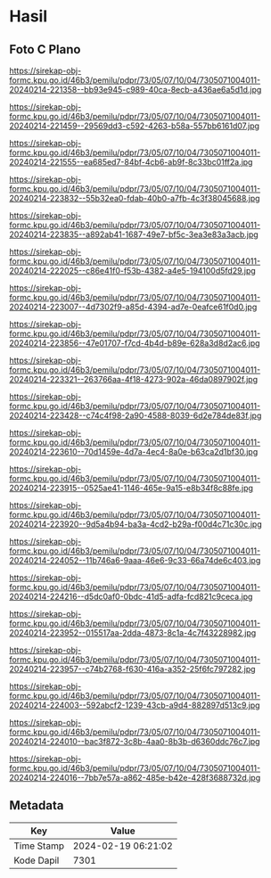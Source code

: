 # Hasil

## Foto C Plano

https://sirekap-obj-formc.kpu.go.id/46b3/pemilu/pdpr/73/05/07/10/04/7305071004011-20240214-221358--bb93e945-c989-40ca-8ecb-a436ae6a5d1d.jpg

https://sirekap-obj-formc.kpu.go.id/46b3/pemilu/pdpr/73/05/07/10/04/7305071004011-20240214-221459--29569dd3-c592-4263-b58a-557bb6161d07.jpg

https://sirekap-obj-formc.kpu.go.id/46b3/pemilu/pdpr/73/05/07/10/04/7305071004011-20240214-221555--ea685ed7-84bf-4cb6-ab9f-8c33bc01ff2a.jpg

https://sirekap-obj-formc.kpu.go.id/46b3/pemilu/pdpr/73/05/07/10/04/7305071004011-20240214-223832--55b32ea0-fdab-40b0-a7fb-4c3f38045688.jpg

https://sirekap-obj-formc.kpu.go.id/46b3/pemilu/pdpr/73/05/07/10/04/7305071004011-20240214-223835--a892ab41-1687-49e7-bf5c-3ea3e83a3acb.jpg

https://sirekap-obj-formc.kpu.go.id/46b3/pemilu/pdpr/73/05/07/10/04/7305071004011-20240214-222025--c86e41f0-f53b-4382-a4e5-194100d5fd29.jpg

https://sirekap-obj-formc.kpu.go.id/46b3/pemilu/pdpr/73/05/07/10/04/7305071004011-20240214-223007--4d7302f9-a85d-4394-ad7e-0eafce61f0d0.jpg

https://sirekap-obj-formc.kpu.go.id/46b3/pemilu/pdpr/73/05/07/10/04/7305071004011-20240214-223856--47e01707-f7cd-4b4d-b89e-628a3d8d2ac6.jpg

https://sirekap-obj-formc.kpu.go.id/46b3/pemilu/pdpr/73/05/07/10/04/7305071004011-20240214-223321--263766aa-4f18-4273-902a-46da0897902f.jpg

https://sirekap-obj-formc.kpu.go.id/46b3/pemilu/pdpr/73/05/07/10/04/7305071004011-20240214-223428--c74c4f98-2a90-4588-8039-6d2e784de83f.jpg

https://sirekap-obj-formc.kpu.go.id/46b3/pemilu/pdpr/73/05/07/10/04/7305071004011-20240214-223610--70d1459e-4d7a-4ec4-8a0e-b63ca2d1bf30.jpg

https://sirekap-obj-formc.kpu.go.id/46b3/pemilu/pdpr/73/05/07/10/04/7305071004011-20240214-223915--0525ae41-1146-465e-9a15-e8b34f8c88fe.jpg

https://sirekap-obj-formc.kpu.go.id/46b3/pemilu/pdpr/73/05/07/10/04/7305071004011-20240214-223920--9d5a4b94-ba3a-4cd2-b29a-f00d4c71c30c.jpg

https://sirekap-obj-formc.kpu.go.id/46b3/pemilu/pdpr/73/05/07/10/04/7305071004011-20240214-224052--11b746a6-9aaa-46e6-9c33-66a74de6c403.jpg

https://sirekap-obj-formc.kpu.go.id/46b3/pemilu/pdpr/73/05/07/10/04/7305071004011-20240214-224216--d5dc0af0-0bdc-41d5-adfa-fcd821c9ceca.jpg

https://sirekap-obj-formc.kpu.go.id/46b3/pemilu/pdpr/73/05/07/10/04/7305071004011-20240214-223952--015517aa-2dda-4873-8c1a-4c7f43228982.jpg

https://sirekap-obj-formc.kpu.go.id/46b3/pemilu/pdpr/73/05/07/10/04/7305071004011-20240214-223957--c74b2768-f630-416a-a352-25f6fc797282.jpg

https://sirekap-obj-formc.kpu.go.id/46b3/pemilu/pdpr/73/05/07/10/04/7305071004011-20240214-224003--592abcf2-1239-43cb-a9d4-882897d513c9.jpg

https://sirekap-obj-formc.kpu.go.id/46b3/pemilu/pdpr/73/05/07/10/04/7305071004011-20240214-224010--bac3f872-3c8b-4aa0-8b3b-d6360ddc76c7.jpg

https://sirekap-obj-formc.kpu.go.id/46b3/pemilu/pdpr/73/05/07/10/04/7305071004011-20240214-224016--7bb7e57a-a862-485e-b42e-428f3688732d.jpg


## Metadata

| Key        | Value               |
| ---------- | ------------------- |
| Time Stamp | 2024-02-19 06:21:02 |
| Kode Dapil | 7301                |



